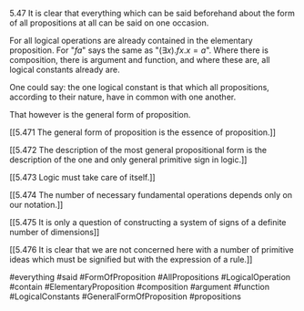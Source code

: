 5.47 It is clear that everything which can be said beforehand about the form of all propositions at all can be said on one occasion.

For all logical operations are already contained in the elementary proposition. For "$fa$" says the same as 
"$(\exists x).fx.x=a$".
Where there is composition, there is argument and function, and where these are, all logical constants already are.

One could say: the one logical constant is that which all propositions, according to their nature, have in common with one another.

That however is the general form of proposition.

[[5.471 The general form of proposition is the essence of proposition.]]

[[5.472 The description of the most general propositional form is the description of the one and only general primitive sign in logic.]]

[[5.473 Logic must take care of itself.]]

[[5.474 The number of necessary fundamental operations depends only on our notation.]]

[[5.475 It is only a question of constructing a system of signs of a definite number of dimensions]]

[[5.476 It is clear that we are not concerned here with a number of primitive ideas which must be signified but with the expression of a rule.]]

#everything #said #FormOfProposition #AllPropositions #LogicalOperation #contain #ElementaryProposition #composition #argument #function #LogicalConstants #GeneralFormOfProposition #propositions 